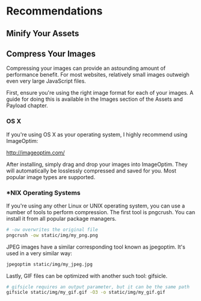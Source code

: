 # Recommendations


## Minify Your Assets



## Compress Your Images

Compressing your images can provide an astounding amount of performance benefit. For most websites, relatively small images outweigh even very large JavaScript files.

First, ensure you're using the right image format for each of your images. A guide for doing this is available in the Images section of the Assets and Payload chapter.


### OS X

If you're using OS X as your operating system, I highly recommend using ImageOptim:

http://imageoptim.com/

After installing, simply drag and drop your images into ImageOptim. They will automatically be losslessly compressed and saved for you. Most popular image types are supported.


### *NIX Operating Systems

If you're using any other Linux or UNIX operating system, you can use a number of tools to perform compression. The first tool is pngcrush. You can install it from all popular package managers.

```bash
# -ow overwrites the original file
pngcrush -ow static/img/my_png.png
```

JPEG images have a similar corresponding tool known as jpegoptim. It's used in a very similar way:

```bash
jpegoptim static/img/my_jpeg.jpg
```

Lastly, GIF files can be optimized with another such tool: gifsicle.

```bash
# gifsicle requires an output parameter, but it can be the same path
gifsicle static/img/my_gif.gif -O3 -o static/img/my_gif.gif
```
